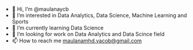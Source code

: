 - 👋 Hi, I’m @maulanaycb
- 👀 I’m interested in Data Analytics, Data Science, Machine Learning and Sports
- 🌱 I’m currently learning Data Science
- 💞️ I’m looking for work on Data Analytics and Data Scince field
- 📫 How to reach me maulanamhd.yacob@gmail.com

<!---
maulanaycb/maulanaycb is a ✨ special ✨ repository because its `README.md` (this file) appears on your GitHub profile.
You can click the Preview link to take a look at your changes.
--->
